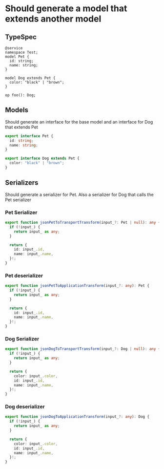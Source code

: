 # Should generate a model that extends another model

## TypeSpec

```tsp
@service
namespace Test;
model Pet {
  id: string;
  name: string;
}

model Dog extends Pet {
  color: "black" | "brown";
}

op foo(): Dog;
```

## Models

Should generate an interface for the base model and an interface for Dog that extends Pet

```ts src/models/models.ts interface Pet
export interface Pet {
  id: string;
  name: string;
}
```

```ts src/models/models.ts interface Dog
export interface Dog extends Pet {
  color: "black" | "brown";
}
```

## Serializers

Should generate a serializer for Pet. Also a serializer for Dog that calls the Pet serializer

### Pet Serializer

```ts src/models/serializers.ts function jsonPetToTransportTransform
export function jsonPetToTransportTransform(input_?: Pet | null): any {
  if (!input_) {
    return input_ as any;
  }

  return {
    id: input_.id,
    name: input_.name,
  }!;
}
```

### Pet deserializer

```ts src/models/serializers.ts function jsonPetToApplicationTransform
export function jsonPetToApplicationTransform(input_?: any): Pet {
  if (!input_) {
    return input_ as any;
  }

  return {
    id: input_.id,
    name: input_.name,
  }!;
}
```

### Dog Serializer

```ts src/models/serializers.ts function jsonDogToTransportTransform
export function jsonDogToTransportTransform(input_?: Dog | null): any {
  if (!input_) {
    return input_ as any;
  }

  return {
    color: input_.color,
    id: input_.id,
    name: input_.name,
  }!;
}
```

### Dog deserializer

```ts src/models/serializers.ts function jsonDogToApplicationTransform
export function jsonDogToApplicationTransform(input_?: any): Dog {
  if (!input_) {
    return input_ as any;
  }

  return {
    color: input_.color,
    id: input_.id,
    name: input_.name,
  }!;
}
```
